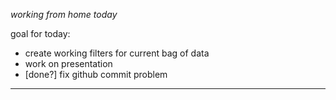 _working from home today_

goal for today:
- create working filters for current bag of data
- work on presentation
- [done?] fix github commit problem

---
